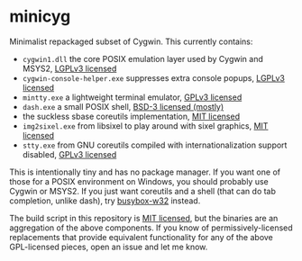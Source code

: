 # minicyg
Minimalist repackaged subset of Cygwin. This currently contains:
  - `cygwin1.dll` the core POSIX emulation layer used by Cygwin and MSYS2, [LGPLv3 licensed](https://cygwin.com/licensing.html)
  - `cygwin-console-helper.exe` suppresses extra console popups, [LGPLv3 licensed](https://cygwin.com/licensing.html)
  - `mintty.exe` a lightweight terminal emulator, [GPLv3 licensed](https://github.com/mintty/mintty/blob/master/LICENSE)
  - `dash.exe` a small POSIX shell, [BSD-3 licensed (mostly)](http://git.kernel.org/cgit/utils/dash/dash.git/tree/COPYING)
  - the suckless sbase coreutils implementation, [MIT licensed](http://git.suckless.org/sbase/tree/LICENSE)
  - `img2sixel.exe` from libsixel to play around with sixel graphics, [MIT licensed](https://github.com/saitoha/libsixel/blob/master/LICENSE)
  - `stty.exe` from GNU coreutils compiled with internationalization support disabled, [GPLv3 licensed](https://github.com/coreutils/coreutils/blob/master/COPYING)

This is intentionally tiny and has no package manager. If you want one of those
for a POSIX environment on Windows, you should probably use Cygwin or MSYS2.
If you just want coreutils and a shell (that can do tab completion, unlike dash),
try [busybox-w32](https://frippery.org/busybox/) instead.

The build script in this repository is [MIT licensed](LICENSE), but the binaries
are an aggregation of the above components. If you know of permissively-licensed
replacements that provide equivalent functionality for any of the above
GPL-licensed pieces, open an issue and let me know.
